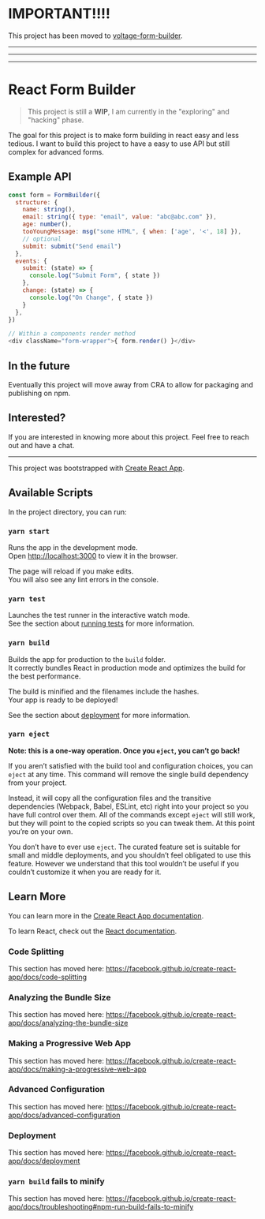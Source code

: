 # IMPORTANT!!!!

This project has been moved to [voltage-form-builder](https://github.com/HurricaneInteractive/voltage-form-builder).

---
---
---

# React Form Builder

> This project is still a **WIP**, I am currently in the "exploring" and "hacking" phase.

The goal for this project is to make form building in react easy and less tedious. I want to build this project to have a easy to use API but still complex for advanced forms.

## Example API

```js
const form = FormBuilder({
  structure: {
    name: string(),
    email: string({ type: "email", value: "abc@abc.com" }),
    age: number(),
    tooYoungMessage: msg("some HTML", { when: ['age', '<', 18] }),
    // optional
    submit: submit("Send email")
  },
  events: {
    submit: (state) => {
      console.log("Submit Form", { state })
    },
    change: (state) => {
      console.log("On Change", { state })
    }
  },
})

// Within a components render method
<div className="form-wrapper">{ form.render() }</div>
```

## In the future

Eventually this project will move away from CRA to allow for packaging and publishing on npm.

## Interested?

If you are interested in knowing more about this project. Feel free to reach out and have a chat.

---

This project was bootstrapped with [Create React App](https://github.com/facebook/create-react-app).

## Available Scripts

In the project directory, you can run:

### `yarn start`

Runs the app in the development mode.<br />
Open [http://localhost:3000](http://localhost:3000) to view it in the browser.

The page will reload if you make edits.<br />
You will also see any lint errors in the console.

### `yarn test`

Launches the test runner in the interactive watch mode.<br />
See the section about [running tests](https://facebook.github.io/create-react-app/docs/running-tests) for more information.

### `yarn build`

Builds the app for production to the `build` folder.<br />
It correctly bundles React in production mode and optimizes the build for the best performance.

The build is minified and the filenames include the hashes.<br />
Your app is ready to be deployed!

See the section about [deployment](https://facebook.github.io/create-react-app/docs/deployment) for more information.

### `yarn eject`

**Note: this is a one-way operation. Once you `eject`, you can’t go back!**

If you aren’t satisfied with the build tool and configuration choices, you can `eject` at any time. This command will remove the single build dependency from your project.

Instead, it will copy all the configuration files and the transitive dependencies (Webpack, Babel, ESLint, etc) right into your project so you have full control over them. All of the commands except `eject` will still work, but they will point to the copied scripts so you can tweak them. At this point you’re on your own.

You don’t have to ever use `eject`. The curated feature set is suitable for small and middle deployments, and you shouldn’t feel obligated to use this feature. However we understand that this tool wouldn’t be useful if you couldn’t customize it when you are ready for it.

## Learn More

You can learn more in the [Create React App documentation](https://facebook.github.io/create-react-app/docs/getting-started).

To learn React, check out the [React documentation](https://reactjs.org/).

### Code Splitting

This section has moved here: https://facebook.github.io/create-react-app/docs/code-splitting

### Analyzing the Bundle Size

This section has moved here: https://facebook.github.io/create-react-app/docs/analyzing-the-bundle-size

### Making a Progressive Web App

This section has moved here: https://facebook.github.io/create-react-app/docs/making-a-progressive-web-app

### Advanced Configuration

This section has moved here: https://facebook.github.io/create-react-app/docs/advanced-configuration

### Deployment

This section has moved here: https://facebook.github.io/create-react-app/docs/deployment

### `yarn build` fails to minify

This section has moved here: https://facebook.github.io/create-react-app/docs/troubleshooting#npm-run-build-fails-to-minify

